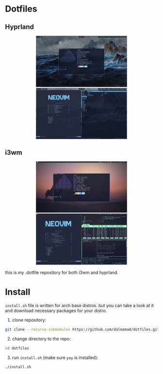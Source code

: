 # Dotfiles

## Hyprland

<p align="center">
    <img src="./screenshots/hypr-1.png" width="300"/>
    <img src="./screenshots/hypr-2.png" width="300"/>
</p>

## i3wm

<p align="center">
    <img src="./screenshots/i3-1.png" width="300"/>
    <img src="./screenshots/i3-2.png" width="300"/>
</p>

this is my .dotfile repository for both i3wm and hyprland.

# Install

`install.sh` file is written for arch base distros. but you can take a look at it and download necessary packages for your distro.

1. clone repository:

```bash
git clone --recurse-submodules https://github.com/dalmamad/dotfiles.git
```

2. change directory to the repo:

```bash
cd dotfiles
```

3. run `install.sh` (make sure `yay` is installed):

```bash
./install.sh
```
